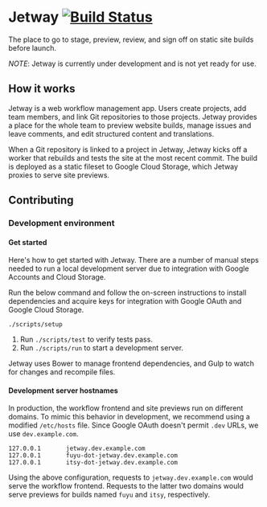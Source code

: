# Jetway [![Build Status](https://travis-ci.org/grow/jetway.png?branch=master)](https://travis-ci.org/grow/jetway)

The place to go to stage, preview, review, and sign off on static site builds before launch.

*NOTE*: Jetway is currently under development and is not yet ready for use.

## How it works

Jetway is a web workflow management app. Users create projects, add team members, and link Git repositories to those projects. Jetway provides a place for the whole team to preview website builds, manage issues and leave comments, and edit structured content and translations.

When a Git repository is linked to a project in Jetway, Jetway kicks off a worker that rebuilds and tests the site at the most recent commit. The build is deployed as a static fileset to Google Cloud Storage, which Jetway proxies to serve site previews.

## Contributing

### Development environment

#### Get started

Here's how to get started with Jetway. There are a number of manual steps needed to run a local development server due to integration with Google Accounts and Cloud Storage.

Run the below command and follow the on-screen instructions to install dependencies and acquire keys for integration with Google OAuth and Google Cloud Storage.

    ./scripts/setup

1. Run `./scripts/test` to verify tests pass.
1. Run `./scripts/run` to start a development server.

Jetway uses Bower to manage frontend dependencies, and Gulp to watch for changes and recompile files.

#### Development server hostnames

In production, the workflow frontend and site previews run on different domains. To mimic this behavior in development, we recommend using a modified `/etc/hosts` file. Since Google OAuth doesn't permit `.dev` URLs, we use `dev.example.com`.

```
127.0.0.1       jetway.dev.example.com
127.0.0.1       fuyu-dot-jetway.dev.example.com
127.0.0.1       itsy-dot-jetway.dev.example.com
```

Using the above configuration, requests to `jetway.dev.example.com` would serve the workflow frontend. Requests to the latter two domains would serve previews for builds named `fuyu` and `itsy`, respectively.
